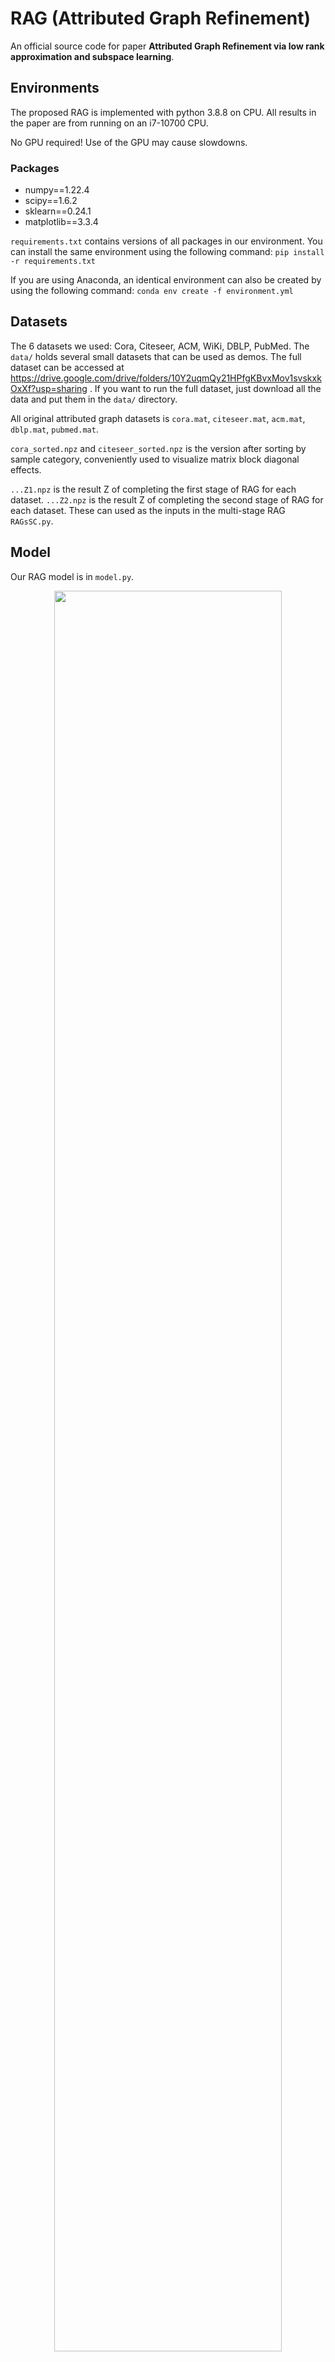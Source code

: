 # RAG (Attributed Graph Refinement)
An official source code for paper **Attributed Graph Refinement via low rank
approximation and subspace learning**.

## Environments
The proposed RAG is implemented with python 3.8.8 on CPU.
All results in the paper are from running on an i7-10700 CPU.

No GPU required!
Use of the GPU may cause slowdowns.

### Packages
+ numpy==1.22.4
+ scipy==1.6.2
+ sklearn==0.24.1
+ matplotlib==3.3.4

```requirements.txt``` contains versions of all packages in our environment. 
You can install the same environment using the following command:
```pip install -r requirements.txt```

If you are using Anaconda, an identical environment can also be created by using the following command:
```conda env create -f environment.yml```


## Datasets
The 6 datasets we used: Cora, Citeseer, ACM, WiKi, DBLP, PubMed.
The ```data/``` holds several small datasets that can be used as demos. 
The full dataset can be accessed at https://drive.google.com/drive/folders/10Y2uqmQy21HPfgKBvxMov1svskxkOxXf?usp=sharing .
If you want to run the full dataset, just download all the data and put them in the ```data/``` directory.

All original attributed graph datasets is ```cora.mat```, ```citeseer.mat```, ```acm.mat```, ```dblp.mat```, ```pubmed.mat```. 

```cora_sorted.npz``` and ```citeseer_sorted.npz``` is the version after sorting by sample category, conveniently used to visualize matrix block diagonal effects.

```...Z1.npz``` is the result Z of completing the first stage of RAG for each dataset.
```...Z2.npz``` is the result Z of completing the second stage of RAG for each dataset.
These can used as the inputs in the multi-stage RAG ```RAGsSC.py```.

## Model
Our RAG model is in ```model.py```.

<div align="center">
<img src="https://github.com/LiminLi-xjtu/RAG_model/blob/master/github-images/multi-stageRAG.png" width="85%" height="85%" />
<br>
Figure 1: The process of multi-stage RAG
</div>

## Quick Start
Running node clustering of RAG: ```python RAGSC.py```.

Running node clustering of multi-stage RAG: ```python RAGsSC.py```.
(Before running ```python RAGsSC.py```, please make sure that the full dataset has been downloaded in Google Drive and saved in the ```data/``` directory.)


## Results
<div align="center">
<img src="https://github.com/LiminLi-xjtu/RAG_model/blob/master/github-images/result1.png" width="85%" height="85%" />
<br>
Figure 2: The node cluster results of RAGSC
</div>

<div align="center">
    <img src="https://github.com/LiminLi-xjtu/RAG_model/blob/master/github-images/cora-raw.png" width="30%" height="30%" />
    <img src="https://github.com/LiminLi-xjtu/RAG_model/blob/master/github-images/cora-RAG.png" width="30%" height="30%" />
    <b>Figure 3: t-SNE demonstration of the raw and RAG filtered
node features of Cora after spectral clustering.</b>
</div>


<div align="center">
    <img src="https://github.com/LiminLi-xjtu/RAG_model/blob/master/github-images/acm-raw.png" width="30%" height="30%" />
    <img src="https://github.com/LiminLi-xjtu/RAG_model/blob/master/github-images/acm-RAG.png" width="30%" height="30%" />
    <br>
    <b>cora-raw</b>
    <b>cora-RAG</b>
    <b>acm-raw</b>
    <br>
    <b>Figure 3: t-SNE demonstration of the raw and RAG filtered
node features of ACM after spectral clustering.</b>
</div>

<div align="center">
    <img src="https://github.com/LiminLi-xjtu/RAG_model/blob/master/github-images/wiki-raw.png" width="30%" height="30%" />
    <img src="https://github.com/LiminLi-xjtu/RAG_model/blob/master/github-images/wiki-RAG.png" width="30%" height="30%" />
    <br>
    <b>cora-raw</b>
    <b>cora-RAG</b>
    <b>acm-raw</b>
    <br>
    <b>Figure 3: t-SNE demonstration of the raw and RAG filtered
node features of Cora after spectral clustering.</b>
</div>




